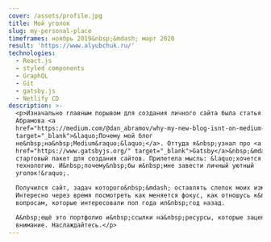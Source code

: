```yaml
---
cover: /assets/profile.jpg
title: Мой уголок
slug: my-personal-place
timeframes: ноябрь 2019&nbsp;&mdash; март 2020
result: 'https://www.alyubchuk.ru/'
technologies:
  - React.js
  - styled components
  - GraphQL
  - Git
  - gatsby.js
  - Netlify CD
description: >-
  <p>Изначально главным порывом для создания личного сайта была статья Дэна
  Абрамова <a
  href="https://medium.com/@dan_abramov/why-my-new-blog-isnt-on-medium-3b280282fbae"
  target="_blank">&laquo;Почему мой блог
  не&nbsp;на&nbsp;Medium&raquo;&laquo;</a>. Оттуда я&nbsp;узнал про <a
  href="https://www.gatsbyjs.org/" target="_blank">Gatsby</a>&nbsp;&mdash;
  стартовый пакет для создания сайтов. Прилетела мысль: &laquo;хочется пощупать
  технологию. И&nbsp;почему&nbsp;бы и&nbsp;мне завести личный уютный
  уголок!&raquo;.

  Получился сайт, задач которого&nbsp;&mdash; оставлять слепок моих изменений.
  Интересно через время посмотреть как меняется фокус, как отношусь к&nbsp;тем
  вопросам, которые интересовали пол года ил&nbsp;год назад.

  А&nbsp;ещё это портфолио и&nbsp;ссылки на&nbsp;ресурсы, которые зацепляли
  внимание. Наслаждайтесь.</p>
---
```


